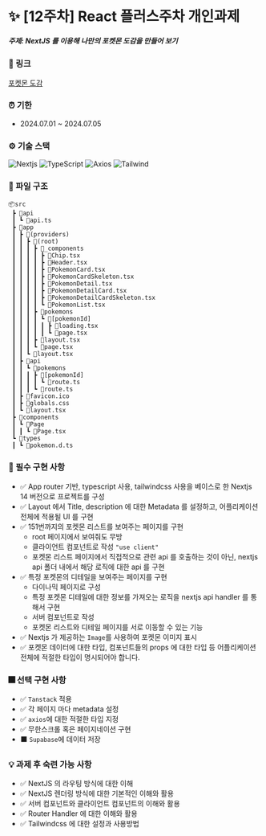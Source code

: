 # ✨ [12주차] React 플러스주차 개인과제

##### 주제: NextJS 를 이용해 나만의 포켓몬 도감을 만들어 보기

### 🔗 링크

[포켓몬 도감](https://week12-pokemon.vercel.app/)

### ⏰ 기한

- 2024.07.01 ~ 2024.07.05

### ⚙️ 기술 스택

<p>
  <img alt="Nextjs" src ="https://img.shields.io/badge/Next.js-000000.svg?&style=flat-square&logo=VITE&logoColor=white"/>
  <img alt="TypeScript" src ="https://img.shields.io/badge/TypeScript-3178C6.svg?&style=flat-square&logo=TYPESCRIPT&logoColor=white"/>
  <img alt="Axios" src ="https://img.shields.io/badge/Axios-5A29E4.svg?&style=flat-square&logo=AXIOS&logoColor=white"/>
  <img alt="Tailwind" src ="https://img.shields.io/badge/TailwindCSS-646CFF.svg?&style=flat-square&logo=TAILWINDCSS&logoColor=white"/>
</p>

### 📁 파일 구조

```
📦src
 ┣ 📂api
 ┃ ┗ 📜api.ts
 ┣ 📂app
 ┃ ┣ 📂(providers)
 ┃ ┃ ┣ 📂(root)
 ┃ ┃ ┃ ┣ 📂_components
 ┃ ┃ ┃ ┃ ┣ 📜Chip.tsx
 ┃ ┃ ┃ ┃ ┣ 📜Header.tsx
 ┃ ┃ ┃ ┃ ┣ 📜PokemonCard.tsx
 ┃ ┃ ┃ ┃ ┣ 📜PokemonCardSkeleton.tsx
 ┃ ┃ ┃ ┃ ┣ 📜PokemonDetail.tsx
 ┃ ┃ ┃ ┃ ┣ 📜PokemonDetailCard.tsx
 ┃ ┃ ┃ ┃ ┣ 📜PokemonDetailCardSkeleton.tsx
 ┃ ┃ ┃ ┃ ┗ 📜PokemonList.tsx
 ┃ ┃ ┃ ┣ 📂pokemons
 ┃ ┃ ┃ ┃ ┗ 📂[pokemonId]
 ┃ ┃ ┃ ┃ ┃ ┣ 📜loading.tsx
 ┃ ┃ ┃ ┃ ┃ ┗ 📜page.tsx
 ┃ ┃ ┃ ┣ 📜layout.tsx
 ┃ ┃ ┃ ┗ 📜page.tsx
 ┃ ┃ ┗ 📜layout.tsx
 ┃ ┣ 📂api
 ┃ ┃ ┗ 📂pokemons
 ┃ ┃ ┃ ┣ 📂[pokemonId]
 ┃ ┃ ┃ ┃ ┗ 📜route.ts
 ┃ ┃ ┃ ┗ 📜route.ts
 ┃ ┣ 📜favicon.ico
 ┃ ┣ 📜globals.css
 ┃ ┗ 📜layout.tsx
 ┣ 📂components
 ┃ ┗ 📂Page
 ┃ ┃ ┗ 📜Page.tsx
 ┗ 📂types
 ┃ ┗ 📜pokemon.d.ts
```

### 🎇 필수 구현 사항

- ✅ App router 기반, typescript 사용, tailwindcss 사용을 베이스로 한 Nextjs 14 버전으로 프로젝트를 구성
- ✅ Layout 에서 Title, description 에 대한 Metadata 를 설정하고, 어플리케이션 전체에 적용될 UI 를 구현
- ✅ 151번까지의 포켓몬 리스트를 보여주는 페이지를 구현
  - root 페이지에서 보여줘도 무방
  - 클라이언트 컴포넌트로 작성 `"use client"`
  - 포켓몬 리스트 페이지에서 직접적으로 관련 api 를 호출하는 것이 아닌, nextjs api 폴더 내에서 해당 로직에 대한 api 를 구현
- ✅ 특정 포켓몬의 디테일을 보여주는 페이지를 구현
  - 다이나믹 페이지로 구성
  - 특정 포켓몬 디테일에 대한 정보를 가져오는 로직을 nextjs api handler 를 통해서 구현
  - 서버 컴포넌트로 작성
  - 포켓몬 리스트와 디테일 페이지를 서로 이동할 수 있는 기능
- ✅ Nextjs 가 제공하는 `Image`를 사용하여 포켓몬 이미지 표시
- ✅ 포켓몬 데이터에 대한 타입, 컴포넌트들의 props 에 대한 타입 등 어플리케이션 전체에 적절한 타입이 명시되어야 합니다.

### 🎆 선택 구현 사항

- ✅ `Tanstack` 적용
- ✅ 각 페이지 마다 metadata 설정
- ✅ `axios`에 대한 적절한 타입 지정
- ✅ 무한스크롤 혹은 페이지네이션 구현
- ⬛ `Supabase`에 데이터 저장

### 💡 과제 후 숙련 가능 사항

- ✅ NextJS 의 라우팅 방식에 대한 이해
- ✅ NextJS 렌더링 방식에 대한 기본적인 이해와 활용
- ✅ 서버 컴포넌트와 클라이언트 컴포넌트의 이해와 활용
- ✅ Router Handler 에 대한 이해와 활용
- ✅ Tailwindcss 에 대한 설정과 사용방법
